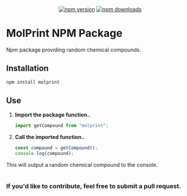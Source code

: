 <div align="center">
    <a href="https://www.npmjs.com/package/molprint"><img src="https://img.shields.io/npm/v/molprint.svg?maxAge=3600" alt="npm version" /></a>
    <a href="https://www.npmjs.com/package/molprint"><img src="https://img.shields.io/npm/dt/molprint.svg?maxAge=3600" alt="npm downloads" /></a>
</div>

# MolPrint NPM Package
Npm package providing random chemical compounds.


## Installation
```bash
npm install molprint
```

## Use
1. **Import the package function..**

    
    
    
    

    
    ```ts
    import getCompound from "molprint";
    ```

2. **Call the imported function..**
    ```js
    const compound = getCompound();
    console.log(compound);
    ```
This will output a random chemical compound to the console.
#
### If you'd like to contribute, feel free to submit a pull request.
